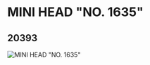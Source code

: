 # MINI HEAD "NO. 1635"
## 20393
![MINI HEAD "NO. 1635"](https://lc-www-live-s.legocdn.com/media/bricks/5/2/6105708.jpg)